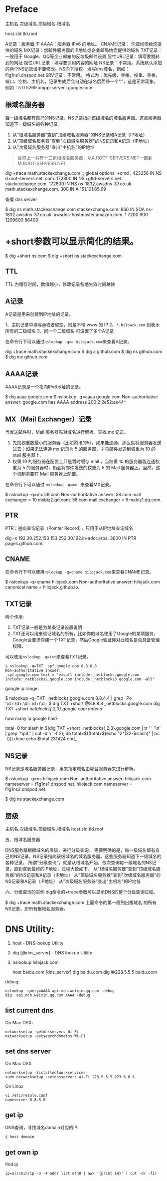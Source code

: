 # Preface

主机名.次级域名.顶级域名.根域名

  host.sld.tld.root

  A记录：服务器 IP
  AAAA：服务器 IPv6 的地址。
  CNAME记录： 你空间商给您提供的域名
  MX记录：您邮件服务器的IP地址或企业邮局给您提供的域名
  TXT记录：一般用于 Google、QQ等企业邮箱的反垃圾邮件设置
  显性URL记录：填写要跳转到的网址
  隐性URL记录：填写要引用内容的网址
  NS记录：不常用。系统默认添加的两个NS记录请不要修改。NS向下授权，填写dns域名，例如：f1g1ns1.dnspod.net
  SRV记录：不常用。
    格式为：优先级、空格、权重、空格、端口、空格、主机名，记录生成后会自动在域名后面补一个“.”，这是正常现象。例如：5 0 5269 xmpp-server.l.google.com.

## 根域名服务器
每一级域名都有自己的NS记录，NS记录指向该级域名的域名服务器。这些服务器知道下一级域名的各种记录。

1. 从"根域名服务器"查到"顶级域名服务器"的NS记录和A记录（IP地址）
2. 从"顶级域名服务器"查到"次级域名服务器"的NS记录和A记录（IP地址）
3. 从"次级域名服务器"查出"主机名"的IP地址

> 世界上一共有十三组根域名服务器，从A.ROOT-SERVERS.NET一直到M.ROOT-SERVERS.NET

  dig +trace math.stackexchange.com
  ;; global options: +cmd
  .			423356	IN	NS	d.root-servers.net.
  com.			172800	IN	NS	i.gtld-servers.net.
  stackexchange.com.	172800	IN	NS	ns-1832.awsdns-37.co.uk.
  math.stackexchange.com.	300	IN	A	151.101.65.69

查看 dns server

  $ dig ns math.stackexchange.com
  stackexchange.com.	866	IN	SOA	ns-1832.awsdns-37.co.uk. awsdns-hostmaster.amazon.com. 1 7200 900 1209600 86400

  # +short参数可以显示简化的结果。
  $ dig +short ns com
  $ dig +short ns stackexchange.com

## TTL
TTL 为缓存时间，数值越小，修改记录各地生效时间越快

## A记录
A记录是用来创建到IP地址的记录。

1、主机记录中填写@或者留空，则是不带 www 的 IP
2、`*.hiloack.com` 则表示所有的二级域名
3、同一个二级域名 可设置了多个A记录

在命令行下可以通过`nslookup -q=a hilojack.com`来查看A记录。

  dig +trace math.stackexchange.com
  $ dig a github.com
  $ dig ns github.com
  $ dig mx github.com

## AAAA记录
AAAA记录是一个指向IPv6地址的记录。

  $ dig aaaa google.com
  $ nslookup  -q=aaaa google.com
  Non-authoritative answer:
  google.com	has AAAA address 200:2:2e52:ae44::

## MX（Mail Exchanger）记录
当发送邮件时，Mail 服务器先对域名进行解析，查找 mx 记录。

1. 先找权重数最小的服务器（比如腾讯的5），如果能连通，那么就将服务器发送过去；如果无法连通 mx 记录为 5 的服务器，才将邮件发送到权重为 10 的 mail 服务器上。
2. 权重 10 的服务器在配置上只是暂时缓存 mail ，当权重 10 的服务器能连通权重为 5 的服务器时，仍会将邮件发送的权重为 5 的 Mail 服务器上。当然，这个机制需要在 Mail 服务器上配置。

在命令行下可以通过 `nslookup -q=mx ` 来查看MX记录。

  $ nslookup -q=mx 58.com
    Non-authoritative answer:
    58.com	mail exchanger = 10 mxbiz2.qq.com.
    58.com	mail exchanger = 5 mxbiz1.qq.com.

## PTR
PTR：逆向查询记录（Pointer Record），只用于从IP地址查询域名

  dig -x 192.30.252.153
  153.252.30.192.in-addr.arpa. 3600 IN    PTR pages.github.com.

## CNAME
在命令行下可以使用`nslookup -q=cname hilojack.com`来查看CNAME记录。

  $ nslookup  -q=cname hilojack.com
  Non-authoritative answer:
  hilojack.com	canonical name = hilojack.github.io.

## TXT记录
两个作用:

1. TXT记录一般是为某条记录设置说明
2. TXT还可以用来验证域名的所有，比如你的域名使用了Google的某项服务，Google会要求你建一个TXT记录，然后Google验证你对此域名是否具备管理权限。

可以使用`nslookup -q=txt`来查看TXT记录。

    $ nslookup -q=TXT _spf.google.com 8.8.8.8
    Non-authoritative answer:
    _spf.google.com	text = "v=spf1 include:_netblocks.google.com include:_netblocks2.google.com include:_netblocks3.google.com ~all"

google ip range:

  $ nslookup -q=TXT _netblocks.google.com 8.8.4.4 | grep -Po '\d+\.\d+\.\d+.\d+\/\d+
  $ dig TXT +short @8.8.8.8 _netblocks.google.com
  dig TXT +short _netblocks{,2,3}.google.com
  mdend_

how many ip google has?

  total=0
  for slash in $(dig TXT +short _netblocks{,2,3}.google.com | tr ' ' '\n' | grep '^ip4:' | cut -d '/' -f 2); do
    total=$((total+$(echo "2^(32-$slash)" | bc -l)))
  done
  echo $total
  231424 end_

## NS记录
NS记录是域名服务器记录，用来指定域名由哪台服务器来进行解析。

  $ nslookup -q=ns hilojack.com
  Non-authoritative answer:
  hilojack.com	nameserver = f1g1ns1.dnspod.net.
  hilojack.com	nameserver = f1g1ns2.dnspod.net.

  $ dig ns stackexchange.com

## 层级

  主机名.次级域名.顶级域名.根域名
  host.sld.tld.root

五、根域名服务器

  DNS服务器根据域名的层级，进行分级查询。
  需要明确的是，每一级域名都有自己的NS记录，NS记录指向该级域名的域名服务器。这些服务器知道下一级域名的各种记录。
  所谓"分级查询"，就是从根域名开始，依次查询每一级域名的NS记录，直到查到最终的IP地址，过程大致如下。
  从"根域名服务器"查到"顶级域名服务器"的NS记录和A记录（IP地址）
  从"顶级域名服务器"查到"次级域名服务器"的NS记录和A记录（IP地址）
  从"次级域名服务器"查出"主机名"的IP地址

六、分级查询的实例
  dig命令的+trace参数可以显示DNS的整个分级查询过程。

  $ dig +trace math.stackexchange.com
  上面命令的第一段列出根域名.的所有NS记录，即所有根域名服务器。

# DNS Utility:
1. host <domain> - DNS lookup Utility
1. dig [@dns_server] <domain> - DNS lookup Utility
1. nslookup hilojack.com

	host baidu.com [dns_server]
	dig baidu.com
	dig @223.5.5.5 baidu.com

debug:

    nslookup -query=AAAA api.mch.weixin.qq.com -debug
    dig  api.mch.weixin.qq.com AAAA -debug

## list current dns
On Mac OSX:

	networksetup -getdnsservers Wi-Fi
	networksetup -getsearchdomains Wi-Fi

## set dns server
On Mac OSX

	networksetup -listallnetworkservices
	sudo networksetup -setdnsservers Wi-Fi 223.5.5.5 223.6.6.6

On Linux

	vi /etc/resolv.conf
	nameserver 8.8.8.8

## get ip
DNS查询，寻找域名domain对应的IP:

	$ host domain

## get own ip
find ip

	ip=$(/sbin/ip -o -4 addr list eth0 | awk '{print $4}' | cut -d/ -f1)
